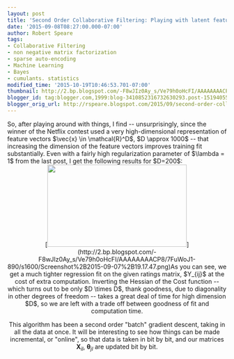 ```yaml
---
layout: post
title: 'Second Order Collaborative Filtering: Playing with latent feature dimension'
date: '2015-09-08T08:27:00.000-07:00'
author: Robert Speare
tags:
- Collaborative Filtering
- non negative matrix factorization
- sparse auto-encoding
- Machine Learning
- Bayes
- cumulants. statistics
modified_time: '2015-10-19T10:46:53.701-07:00'
thumbnail: http://2.bp.blogspot.com/-F8wJIz0Ay_s/Ve79h0oHcFI/AAAAAAAACP8/7FuWoJ1-890/s72-c/Screenshot%2B2015-09-07%2B19.17.47.png
blogger_id: tag:blogger.com,1999:blog-3410852316732630293.post-1519405523512100853
blogger_orig_url: http://rspeare.blogspot.com/2015/09/second-order-collaborative-filtering.html
---
```


<div dir="ltr" style="text-align: left;" trbidi="on">So, after playing around 
with things, I find -- unsurprisingly, since the winner of the Netflix contest 
used a very high-dimensional representation of feature vectors $\vec{x} \in 
\mathcal{R}^D$, $D \approx 1000$ -- that increasing the dimension of the 
feature vectors improves training fit substantially. Even with a fairly high 
regularization parameter of $\lambda = 1$ from the last post, I get the 
following results for $D=200$: 

<div class="separator" style="clear: both; text-align: center;">[<img 
border="0" height="189" 
src="http://2.bp.blogspot.com/-F8wJIz0Ay_s/Ve79h0oHcFI/AAAAAAAACP8/7FuWoJ1-890/s320/Screenshot%2B2015-09-07%2B19.17.47.png" 
width="320" 
/>](http://2.bp.blogspot.com/-F8wJIz0Ay_s/Ve79h0oHcFI/AAAAAAAACP8/7FuWoJ1-890/s1600/Screenshot%2B2015-09-07%2B19.17.47.png)As 
you can see, we get a much tighter regression fit on the given ratings matrix, 
$Y_{ij}$ at the cost of extra computation. Inverting the Hessian of the Cost 
function -- which turns out to be only $D \times D$, thank goodness, due to 
diagonality in other degrees of freedom -- takes a great deal of time for high 
dimension $D$, so we are left with a trade off between goodness of fit and 
computation time. 

This algorithm has been a second order "batch" gradient descent, taking in all 
the data at once. It will be interesting to see how things can be made 
incremental, or "online", so that data is taken in bit by bit, and our 
matrices $\mathbf{X}_{il}$, $\mathbf{\theta}_{jl}$ are updated bit by bit. 
